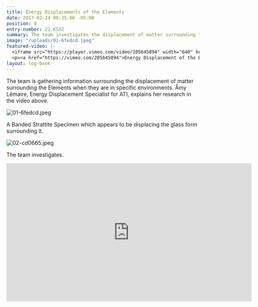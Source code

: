 ```yaml
---
title: Energy Displacements of the Elements
date: 2017-02-24 00:35:00 -05:00
position: 8
entry-number: 22.6532
summary: The team investigates the displacement of matter surrounding the Elements.
image: "/uploads/01-6fedcd.jpeg"
featured-video: |-
  <iframe src="https://player.vimeo.com/video/205645094" width="640" height="360" frameborder="0" webkitallowfullscreen mozallowfullscreen allowfullscreen></iframe>
  <p><a href="https://vimeo.com/205645094">Energy Displacement of the Elements</a> from <a href="https://vimeo.com/user43661355">R&aacute;chel R&auml;der, C.I.</a> on <a href="https://vimeo.com">Vimeo</a>.</p>
layout: log-book
---
```


The team is gathering information surrounding the displacement of matter surrounding the Elements when they are in specific environments. Åmy Lêmaire, Energy Displacement Specialist for ATI, explains her research in the video above.

![01-6fedcd.jpeg](/uploads/01-6fedcd.jpeg)

A Banded Strattite Specimen which appears to be displacing the glass form surrounding it.

![02-cd0665.jpeg](/uploads/02-cd0665.jpeg)

The team investigates.

<iframe src="https://player.vimeo.com/video/205645094" width="640" height="360" frameborder="0" webkitallowfullscreen mozallowfullscreen allowfullscreen></iframe>